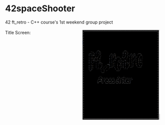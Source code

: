 # 42spaceShooter
42 ft_retro - C++ course's 1st weekend group project <br></br>
Title Screen: 
<img src="https://github.com/yakuseishou/42spaceShooter/blob/master/markdownIMG/Title.png" alt="title page" width="50%" height="40%" style="float: inline-end; margin-left: 10%;"/>
